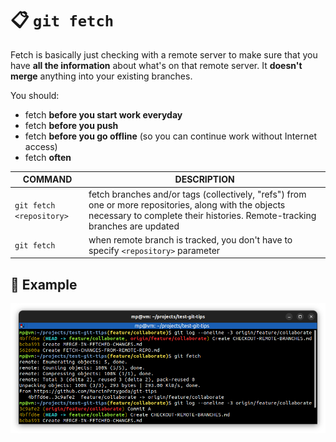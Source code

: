 # 📋 `git fetch`

Fetch is basically just checking with a remote server to make sure that you have **all the information** about what's on that remote server. It **doesn't merge** anything into your existing branches.

You should:
- fetch **before you start work everyday**
- fetch **before you push**
- fetch **before you go offline** (so you can continue work without Internet access)
- fetch **often**

| COMMAND                  | DESCRIPTION                                                                                                                                                                         |
| ------------------------ | ----------------------------------------------------------------------------------------------------------------------------------------------------------------------------------- |
| `git fetch <repository>` | fetch branches and/or tags (collectively, "refs") from one or more repositories, along with the objects necessary to complete their histories. Remote-tracking branches are updated |
| `git fetch`              | when remote branch is tracked, you don't have to specify `<repository>` parameter                                                                                                   |

## 📌 Example

![](images/git-fetch.png)